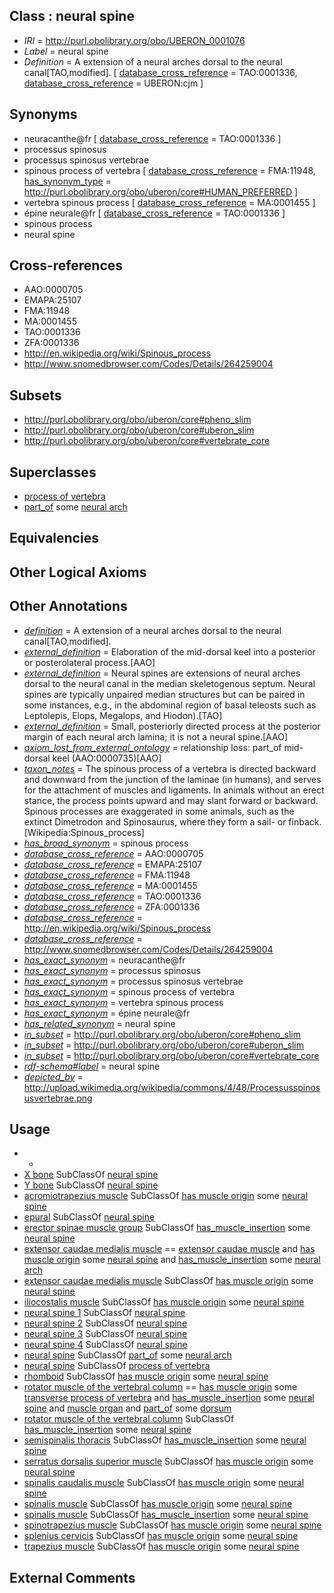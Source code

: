 
## Class : neural spine

 * *IRI* = http://purl.obolibrary.org/obo/UBERON_0001076
 * *Label* = neural spine
 * *Definition* = A extension of a neural arches dorsal to the neural canal[TAO,modified]. [ [database_cross_reference](../../ef/oboInOwl#hasDbXref.md) = TAO:0001336, [database_cross_reference](../../ef/oboInOwl#hasDbXref.md) = UBERON:cjm ]

## Synonyms

 * neuracanthe@fr [ [database_cross_reference](../../ef/oboInOwl#hasDbXref.md) = TAO:0001336 ]
 * processus spinosus
 * processus spinosus vertebrae
 * spinous process of vertebra [ [database_cross_reference](../../ef/oboInOwl#hasDbXref.md) = FMA:11948, [has_synonym_type](../../pe/oboInOwl#hasSynonymType.md) = http://purl.obolibrary.org/obo/uberon/core#HUMAN_PREFERRED ]
 * vertebra spinous process [ [database_cross_reference](../../ef/oboInOwl#hasDbXref.md) = MA:0001455 ]
 * épine neurale@fr [ [database_cross_reference](../../ef/oboInOwl#hasDbXref.md) = TAO:0001336 ]
 * spinous process
 * neural spine

## Cross-references

 * AAO:0000705
 * EMAPA:25107
 * FMA:11948
 * MA:0001455
 * TAO:0001336
 * ZFA:0001336
 * http://en.wikipedia.org/wiki/Spinous_process
 * http://www.snomedbrowser.com/Codes/Details/264259004

## Subsets

 * http://purl.obolibrary.org/obo/uberon/core#pheno_slim
 * http://purl.obolibrary.org/obo/uberon/core#uberon_slim
 * http://purl.obolibrary.org/obo/uberon/core#vertebrate_core

## Superclasses

 * [process of vertebra](../../UBERON/61/UBERON_0006061.md)
 * [part_of](../../BFO/50/BFO_0000050.md) some [neural arch](../../UBERON/61/UBERON_0003861.md)

## Equivalencies


## Other Logical Axioms


## Other Annotations

 * *[definition](../../IAO/15/IAO_0000115.md)* = A extension of a neural arches dorsal to the neural canal[TAO,modified].
 * *[external_definition](../../UBPROP/01/UBPROP_0000001.md)* = Elaboration of the mid-dorsal keel into a posterior or posterolateral process.[AAO]
 * *[external_definition](../../UBPROP/01/UBPROP_0000001.md)* = Neural spines are extensions of neural arches dorsal to the neural canal in the median skeletogenous septum. Neural spines are typically unpaired median structures but can be paired in some instances, e.g., in the abdominal region of basal teleosts such as Leptolepis, Elops, Megalops, and Hiodon).[TAO]
 * *[external_definition](../../UBPROP/01/UBPROP_0000001.md)* = Small, posteriorly directed process at the posterior margin of each neural arch lamina; it is not a neural spine.[AAO]
 * *[axiom_lost_from_external_ontology](../../UBPROP/02/UBPROP_0000002.md)* = relationship loss: part_of mid-dorsal keel (AAO:0000735)[AAO]
 * *[taxon_notes](../../UBPROP/08/UBPROP_0000008.md)* = The spinous process of a vertebra is directed backward and downward from the junction of the laminae (in humans), and serves for the attachment of muscles and ligaments. In animals without an erect stance, the process points upward and may slant forward or backward. Spinous processes are exaggerated in some animals, such as the extinct Dimetrodon and Spinosaurus, where they form a sail- or finback. [Wikipedia:Spinous_process]
 * *[has_broad_synonym](../../ym/oboInOwl#hasBroadSynonym.md)* = spinous process
 * *[database_cross_reference](../../ef/oboInOwl#hasDbXref.md)* = AAO:0000705
 * *[database_cross_reference](../../ef/oboInOwl#hasDbXref.md)* = EMAPA:25107
 * *[database_cross_reference](../../ef/oboInOwl#hasDbXref.md)* = FMA:11948
 * *[database_cross_reference](../../ef/oboInOwl#hasDbXref.md)* = MA:0001455
 * *[database_cross_reference](../../ef/oboInOwl#hasDbXref.md)* = TAO:0001336
 * *[database_cross_reference](../../ef/oboInOwl#hasDbXref.md)* = ZFA:0001336
 * *[database_cross_reference](../../ef/oboInOwl#hasDbXref.md)* = http://en.wikipedia.org/wiki/Spinous_process
 * *[database_cross_reference](../../ef/oboInOwl#hasDbXref.md)* = http://www.snomedbrowser.com/Codes/Details/264259004
 * *[has_exact_synonym](../../ym/oboInOwl#hasExactSynonym.md)* = neuracanthe@fr
 * *[has_exact_synonym](../../ym/oboInOwl#hasExactSynonym.md)* = processus spinosus
 * *[has_exact_synonym](../../ym/oboInOwl#hasExactSynonym.md)* = processus spinosus vertebrae
 * *[has_exact_synonym](../../ym/oboInOwl#hasExactSynonym.md)* = spinous process of vertebra
 * *[has_exact_synonym](../../ym/oboInOwl#hasExactSynonym.md)* = vertebra spinous process
 * *[has_exact_synonym](../../ym/oboInOwl#hasExactSynonym.md)* = épine neurale@fr
 * *[has_related_synonym](../../ym/oboInOwl#hasRelatedSynonym.md)* = neural spine
 * *[in_subset](../../et/oboInOwl#inSubset.md)* = http://purl.obolibrary.org/obo/uberon/core#pheno_slim
 * *[in_subset](../../et/oboInOwl#inSubset.md)* = http://purl.obolibrary.org/obo/uberon/core#uberon_slim
 * *[in_subset](../../et/oboInOwl#inSubset.md)* = http://purl.obolibrary.org/obo/uberon/core#vertebrate_core
 * *[rdf-schema#label](../../el/rdf-schema#label.md)* = neural spine
 * *[depicted_by](../../depicted/by/depicted_by.md)* = http://upload.wikimedia.org/wikipedia/commons/4/48/Processusspinosusvertebrae.png

## Usage

 * -
 * [X bone](../../UBERON/90/UBERON_4300090.md) SubClassOf [neural spine](../../UBERON/76/UBERON_0001076.md)
 * [Y bone](../../UBERON/91/UBERON_4300091.md) SubClassOf [neural spine](../../UBERON/76/UBERON_0001076.md)
 * [acromiotrapezius muscle](../../UBERON/99/UBERON_0014799.md) SubClassOf [has muscle origin](../../RO/72/RO_0002372.md) some [neural spine](../../UBERON/76/UBERON_0001076.md)
 * [epural](../../UBERON/60/UBERON_2000660.md) SubClassOf [neural spine](../../UBERON/76/UBERON_0001076.md)
 * [erector spinae muscle group](../../UBERON/62/UBERON_0002462.md) SubClassOf [has_muscle_insertion](../../RO/73/RO_0002373.md) some [neural spine](../../UBERON/76/UBERON_0001076.md)
 * [extensor caudae medialis muscle](../../UBERON/94/UBERON_0035094.md) == [extensor caudae muscle](../../UBERON/93/UBERON_0035093.md) and [has muscle origin](../../RO/72/RO_0002372.md) some [neural spine](../../UBERON/76/UBERON_0001076.md) and [has_muscle_insertion](../../RO/73/RO_0002373.md) some [neural arch](../../UBERON/61/UBERON_0003861.md)
 * [extensor caudae medialis muscle](../../UBERON/94/UBERON_0035094.md) SubClassOf [has muscle origin](../../RO/72/RO_0002372.md) some [neural spine](../../UBERON/76/UBERON_0001076.md)
 * [iliocostalis muscle](../../UBERON/51/UBERON_0002251.md) SubClassOf [has muscle origin](../../RO/72/RO_0002372.md) some [neural spine](../../UBERON/76/UBERON_0001076.md)
 * [neural spine 1](../../UBERON/85/UBERON_2001885.md) SubClassOf [neural spine](../../UBERON/76/UBERON_0001076.md)
 * [neural spine 2](../../UBERON/86/UBERON_2001886.md) SubClassOf [neural spine](../../UBERON/76/UBERON_0001076.md)
 * [neural spine 3](../../UBERON/87/UBERON_2001887.md) SubClassOf [neural spine](../../UBERON/76/UBERON_0001076.md)
 * [neural spine 4](../../UBERON/46/UBERON_2001546.md) SubClassOf [neural spine](../../UBERON/76/UBERON_0001076.md)
 * [neural spine](../../UBERON/76/UBERON_0001076.md) SubClassOf [part_of](../../BFO/50/BFO_0000050.md) some [neural arch](../../UBERON/61/UBERON_0003861.md)
 * [neural spine](../../UBERON/76/UBERON_0001076.md) SubClassOf [process of vertebra](../../UBERON/61/UBERON_0006061.md)
 * [rhomboid](../../UBERON/21/UBERON_0005621.md) SubClassOf [has muscle origin](../../RO/72/RO_0002372.md) some [neural spine](../../UBERON/76/UBERON_0001076.md)
 * [rotator muscle of the vertebral column](../../UBERON/51/UBERON_0000951.md) == [has muscle origin](../../RO/72/RO_0002372.md) some [transverse process of vertebra](../../UBERON/77/UBERON_0001077.md) and [has_muscle_insertion](../../RO/73/RO_0002373.md) some [neural spine](../../UBERON/76/UBERON_0001076.md) and [muscle organ](../../UBERON/30/UBERON_0001630.md) and [part_of](../../BFO/50/BFO_0000050.md) some [dorsum](../../UBERON/37/UBERON_0001137.md)
 * [rotator muscle of the vertebral column](../../UBERON/51/UBERON_0000951.md) SubClassOf [has_muscle_insertion](../../RO/73/RO_0002373.md) some [neural spine](../../UBERON/76/UBERON_0001076.md)
 * [semispinalis thoracis](../../UBERON/07/UBERON_0001407.md) SubClassOf [has_muscle_insertion](../../RO/73/RO_0002373.md) some [neural spine](../../UBERON/76/UBERON_0001076.md)
 * [serratus dorsalis superior muscle](../../UBERON/26/UBERON_0001126.md) SubClassOf [has muscle origin](../../RO/72/RO_0002372.md) some [neural spine](../../UBERON/76/UBERON_0001076.md)
 * [spinalis caudalis muscle](../../UBERON/92/UBERON_0035092.md) SubClassOf [has muscle origin](../../RO/72/RO_0002372.md) some [neural spine](../../UBERON/76/UBERON_0001076.md)
 * [spinalis muscle](../../UBERON/13/UBERON_0011013.md) SubClassOf [has muscle origin](../../RO/72/RO_0002372.md) some [neural spine](../../UBERON/76/UBERON_0001076.md)
 * [spinalis muscle](../../UBERON/13/UBERON_0011013.md) SubClassOf [has_muscle_insertion](../../RO/73/RO_0002373.md) some [neural spine](../../UBERON/76/UBERON_0001076.md)
 * [spinotrapezius muscle](../../UBERON/00/UBERON_0014800.md) SubClassOf [has muscle origin](../../RO/72/RO_0002372.md) some [neural spine](../../UBERON/76/UBERON_0001076.md)
 * [splenius cervicis](../../UBERON/44/UBERON_0008544.md) SubClassOf [has muscle origin](../../RO/72/RO_0002372.md) some [neural spine](../../UBERON/76/UBERON_0001076.md)
 * [trapezius muscle](../../UBERON/80/UBERON_0002380.md) SubClassOf [has muscle origin](../../RO/72/RO_0002372.md) some [neural spine](../../UBERON/76/UBERON_0001076.md)

## External Comments


